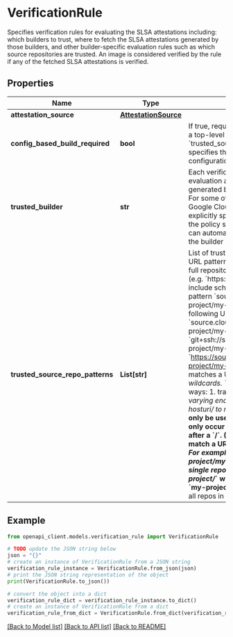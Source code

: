 # VerificationRule

Specifies verification rules for evaluating the SLSA attestations including: which builders to trust, where to fetch the SLSA attestations generated by those builders, and other builder-specific evaluation rules such as which source repositories are trusted. An image is considered verified by the rule if any of the fetched SLSA attestations is verified.

## Properties

Name | Type | Description | Notes
------------ | ------------- | ------------- | -------------
**attestation_source** | [**AttestationSource**](AttestationSource.md) |  | [optional] 
**config_based_build_required** | **bool** | If true, require the image to be built from a top-level configuration. &#x60;trusted_source_repo_patterns&#x60; specifies the repositories containing this configuration. | [optional] 
**trusted_builder** | **str** | Each verification rule is used for evaluation against provenances generated by a specific builder (group). For some of the builders, such as the Google Cloud Build, users don&#39;t need to explicitly specify their roots of trust in the policy since the evaluation service can automatically fetch them based on the builder (group). | [optional] 
**trusted_source_repo_patterns** | **List[str]** | List of trusted source code repository URL patterns. These patterns match the full repository URL without its scheme (e.g. &#x60;https://&#x60;). The patterns must not include schemes. For example, the pattern &#x60;source.cloud.google.com/my-project/my-repo-name&#x60; matches the following URLs: - &#x60;source.cloud.google.com/my-project/my-repo-name&#x60; - &#x60;git+ssh://source.cloud.google.com/my-project/my-repo-name&#x60; - &#x60;https://source.cloud.google.com/my-project/my-repo-name&#x60; A pattern matches a URL either exactly or with &#x60;*&#x60; wildcards. &#x60;*&#x60; can be used in only two ways: 1. trailing &#x60;*&#x60; after hosturi/ to match varying endings; 2. trailing &#x60;**&#x60; after hosturi/ to match &#x60;/&#x60; as well. &#x60;*&#x60; and &#x60;**&#x60; can only be used as wildcards and can only occur at the end of the pattern after a &#x60;/&#x60;. (So it&#39;s not possible to match a URL that contains literal &#x60;*&#x60;.) For example: - &#x60;github.com/my-project/my-repo&#x60; is valid to match a single repo - &#x60;github.com/my-project/*&#x60; will match all direct repos in &#x60;my-project&#x60; - &#x60;github.com/**&#x60; matches all repos in GitHub | [optional] 

## Example

```python
from openapi_client.models.verification_rule import VerificationRule

# TODO update the JSON string below
json = "{}"
# create an instance of VerificationRule from a JSON string
verification_rule_instance = VerificationRule.from_json(json)
# print the JSON string representation of the object
print(VerificationRule.to_json())

# convert the object into a dict
verification_rule_dict = verification_rule_instance.to_dict()
# create an instance of VerificationRule from a dict
verification_rule_from_dict = VerificationRule.from_dict(verification_rule_dict)
```
[[Back to Model list]](../README.md#documentation-for-models) [[Back to API list]](../README.md#documentation-for-api-endpoints) [[Back to README]](../README.md)


